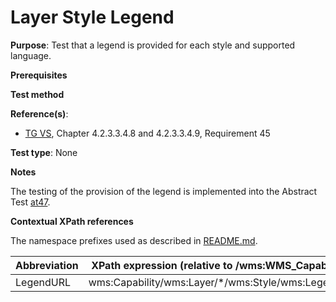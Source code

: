 # Layer Style Legend

**Purpose**: Test that a legend is provided for each style and supported language.

**Prerequisites**

**Test method**

**Reference(s)**:
* [TG VS](./README.md#ref_TG_VS), Chapter 4.2.3.3.4.8 and 4.2.3.3.4.9, Requirement 45

**Test type**: None

**Notes**

The testing of the provision of the legend is implemented into the Abstract Test [at47](./at47-getcapabilities-layer-style-legend-url.md).

**Contextual XPath references**

The namespace prefixes used as described in [README.md](./README.md#namespaces).

Abbreviation                                               |  XPath expression (relative to /wms:WMS_Capabilities)
---------------------------------------------------------- | -------------------------------------------------------------------------
LegendURL <a name="legend"></a> | wms:Capability/wms:Layer/*/wms:Style/wms:LegendURL
